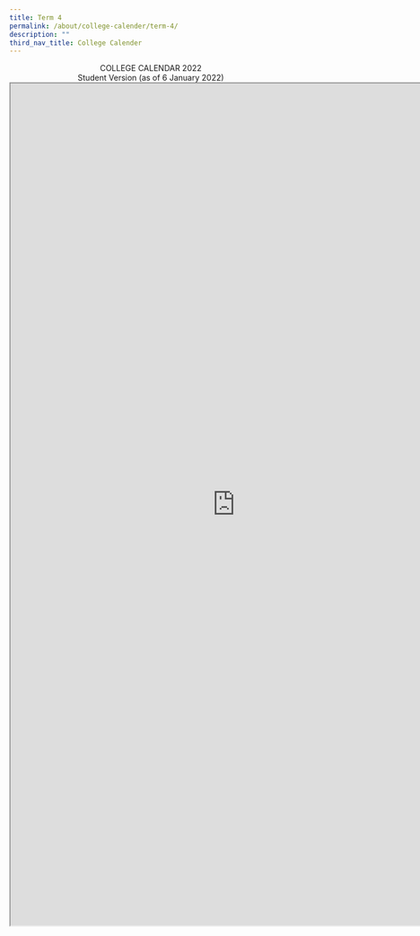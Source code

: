 ```yaml
---
title: Term 4
permalink: /about/college-calender/term-4/
description: ""
third_nav_title: College Calender
---
```

<center>COLLEGE CALENDAR 2022<br>
Student Version (as of 6 January 2022)</center>
<center>
<iframe src="https://docs.google.com/document/d/e/2PACX-1vQyoZaDlFgSV--46O7PtS4n_0651X9lSJFFUYPVFqfMHW22ic0hx5EuyyYhzZ35Q09gTgjAa2x6XeOb/pub?embedded=true" width=800px height=1500px scrolling="no"></iframe>
</center>